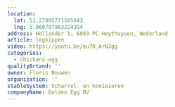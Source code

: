 ```yaml
---
location:
  lat: 51.27895771505043
  lng: 5.860707903224394
address: Hollander 1, 6093 PC Heythuysen, Nederland
article: legkippen
video: https://youtu.be/eu7O_ArN3gg
categories:
  - chickens-egg
qualityBrtand: ''
owner: Floris Nouwen
organization: ''
stableSystem: Scharrel- en kooieieren
companyName: Golden Egg BV
---
```

